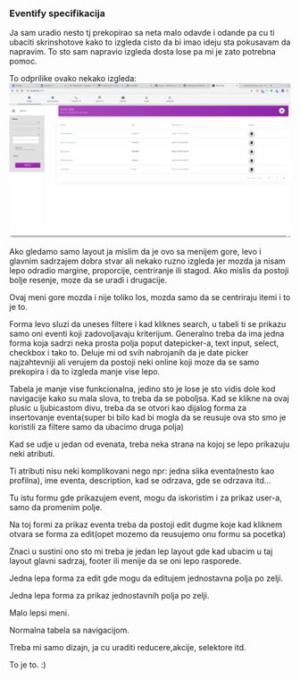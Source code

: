 
### Eventify specifikacija

Ja sam uradio nesto tj prekopirao sa neta malo odavde i 
odande pa cu ti ubaciti skrinshotove kako to izgleda
cisto da bi imao ideju sta pokusavam da napravim.
To sto sam napravio izgleda dosta lose pa mi je zato potrebna pomoc.

To odprilike ovako nekako izgleda:
![pocetna](pocetna.png)

Ako gledamo samo layout ja mislim da je ovo sa menijem gore, levo i glavnim sadrzajem dobra 
stvar ali nekako ruzno izgleda jer mozda ja nisam lepo odradio margine,
 proporcije, centriranje ili stagod. Ako mislis da postoji bolje resenje, 
 moze da se uradi i drugacije.

Ovaj meni gore mozda i nije toliko los, mozda samo da se centriraju itemi i to je to.

Forma levo sluzi da uneses filtere i kad kliknes search, u tabeli ti se prikazu
samo oni eventi koji zadovoljavaju kriterijum. Generalno treba da ima jedna forma koja sadrzi 
neka prosta polja poput datepicker-a, text input, select, checkbox i tako to. Deluje mi 
od svih nabrojanih da je date picker najzahtevniji ali verujem da postoji neki online koji moze
da se samo prekopira i da to izgleda manje vise lepo. 

Tabela je manje vise funkcionalna, jedino sto je lose je sto vidis dole kod navigacije kako su mala
slova, to treba da se poboljsa. Kad se klikne na ovaj plusic u ljubicastom divu, 
treba da se otvori kao dijalog forma za insertovanje eventa(super bi bilo kad bi mogla da se reusuje ova sto smo je
koristili za filtere samo da ubacimo druga polja)

Kad se udje u jedan od evenata, treba neka strana na kojoj se lepo prikazuju neki atributi.

Ti atributi nisu neki komplikovani nego npr: jedna slika eventa(nesto kao profilna), ime eventa, description, kad se odrzava, gde se odrzava itd...

Tu istu formu gde prikazujem event, mogu da iskoristim i za prikaz user-a, samo da promenim polje.

Na toj formi za prikaz eventa treba da postoji edit dugme koje kad kliknem otvara se forma za edit(opet mozemo da reusujemo onu formu sa pocetka)

Znaci u sustini ono sto mi treba je jedan lep layout gde kad ubacim u taj layout glavni sadrzaj, footer ili menije da se oni lepo rasporede.

Jedna lepa forma za edit gde mogu da editujem jednostavna polja po zelji.

Jedna lepa forma za prikaz jednostavnih polja po zelji.

Malo lepsi meni.

Normalna tabela sa navigacijom.

Treba mi samo dizajn, ja cu uraditi reducere,akcije, selektore itd.

To je to. :)